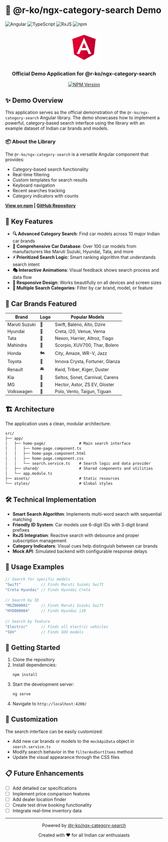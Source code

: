 # 🚀 @r-ko/ngx-category-search Demo

![Angular](https://img.shields.io/badge/Angular-DD0031?style=for-the-badge&logo=angular&logoColor=white)
![TypeScript](https://img.shields.io/badge/TypeScript-007ACC?style=for-the-badge&logo=typescript&logoColor=white)
![RxJS](https://img.shields.io/badge/RxJS-B7178C?style=for-the-badge&logo=reactivex&logoColor=white)
![npm](https://img.shields.io/badge/npm-CB3837?style=for-the-badge&logo=npm&logoColor=white)

<div align="center">
  <img src="https://raw.githubusercontent.com/github/explore/80688e429a7d4ef2fca1e82350fe8e3517d3494d/topics/angular/angular.png" alt="Angular Logo" width="100">
  <br>
  <h3>Official Demo Application for @r-ko/ngx-category-search</h3>
  <a href="https://www.npmjs.com/package/@r-ko/ngx-category-search">
    <img src="https://img.shields.io/npm/v/@r-ko/ngx-category-search?label=npm&style=flat-square" alt="NPM Version">
  </a>
</div>

## ✨ Demo Overview

This application serves as the official demonstration of the `@r-ko/ngx-category-search` Angular library. The demo showcases how to implement a powerful, category-based search interface using the library with an example dataset of Indian car brands and models.

### 📦 About the Library

The `@r-ko/ngx-category-search` is a versatile Angular component that provides:
- Category-based search functionality
- Real-time filtering
- Custom templates for search results
- Keyboard navigation
- Recent searches tracking
- Category indicators with counts

**[View on npm](https://www.npmjs.com/package/@r-ko/ngx-category-search) | [GitHub Repository](https://github.com/yourusername/ngx-category-search)**

## 🌟 Key Features

- **🔍 Advanced Category Search**: Find car models across 10 major Indian car brands
- **🚗 Comprehensive Car Database**: Over 100 car models from manufacturers like Maruti Suzuki, Hyundai, Tata, and more
- **⚡ Prioritized Search Logic**: Smart ranking algorithm that understands search intent
- **🎭 Interactive Animations**: Visual feedback shows search process and data flow
- **📱 Responsive Design**: Works beautifully on all devices and screen sizes
- **🧩 Multiple Search Categories**: Filter by car brand, model, or feature

## 🚗 Car Brands Featured

| Brand | Logo | Popular Models |
|-------|------|----------------|
| Maruti Suzuki | 🚗 | Swift, Baleno, Alto, Dzire |
| Hyundai | 🚙 | Creta, i20, Venue, Verna |
| Tata | 🚚 | Nexon, Harrier, Altroz, Tiago |
| Mahindra | 🚜 | Scorpio, XUV700, Thar, Bolero |
| Honda | 🏍️ | City, Amaze, WR-V, Jazz |
| Toyota | 🚐 | Innova Crysta, Fortuner, Glanza |
| Renault | 🚘 | Kwid, Triber, Kiger, Duster |
| Kia | 🚗 | Seltos, Sonet, Carnival, Carens |
| MG | 🚓 | Hector, Astor, ZS EV, Gloster |
| Volkswagen | 🚕 | Polo, Vento, Taigun, Tiguan |

## 🏗️ Architecture

The application uses a clean, modular architecture:

```
src/
├── app/
│   ├── home-page/               # Main search interface
│   │   ├── home-page.component.ts
│   │   ├── home-page.component.html
│   │   ├── home-page.component.css
│   │   └── search.service.ts    # Search logic and data provider
│   ├── shared/                  # Shared components and utilities
│   └── app.module.ts
├── assets/                      # Static resources
└── styles/                      # Global styles
```

## 🛠️ Technical Implementation

- **Smart Search Algorithm**: Implements multi-word search with sequential matching
- **Friendly ID System**: Car models use 6-digit IDs with 3-digit brand prefixes
- **RxJS Integration**: Reactive search with debounce and proper subscription management
- **Category Indicators**: Visual cues help distinguish between car brands
- **Mock API**: Simulated backend with configurable response delays

## 📖 Usage Examples

```typescript
// Search for specific models
"Swift"         // Finds Maruti Suzuki Swift
"Creta Hyundai" // Finds Hyundai Creta

// Search by ID
"MSZ000001"     // Finds Maruti Suzuki Swift
"HYD000004"     // Finds Hyundai i10

// Search by feature
"Electric"      // Finds all electric vehicles
"SUV"           // Finds SUV models
```

## 🚀 Getting Started

1. Clone the repository
2. Install dependencies:
   ```bash
   npm install
   ```
3. Start the development server:
   ```bash
   ng serve
   ```
4. Navigate to `http://localhost:4200/`

## 🎨 Customization

The search interface can be easily customized:
- Add new car brands or models to the `mockApiData` object in `search.service.ts`
- Modify search behavior in the `filterAndSortItems` method
- Update the visual appearance through the CSS files

## 📋 Future Enhancements

- [ ] Add detailed car specifications
- [ ] Implement price comparison features
- [ ] Add dealer location finder
- [ ] Create test drive booking functionality
- [ ] Integrate real-time inventory data

---

<div align="center">
  <p>Powered by <a href="https://www.npmjs.com/package/@r-ko/ngx-category-search">@r-ko/ngx-category-search</a></p>
  <p>Created with ❤️ for all Indian car enthusiasts</p>
</div>